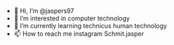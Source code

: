 - 👋 Hi, I’m @jaspers97
- 👀 I’m interested in computer technology 
- 🌱 I’m currently learning technicus human technology 
- 📫 How to reach me instagram Schmit.jasper

<!---
jaspers97/jaspers97 is a ✨ special ✨ repository because its `README.md` (this file) appears on your GitHub profile.
You can click the Preview link to take a look at your changes.
--->
